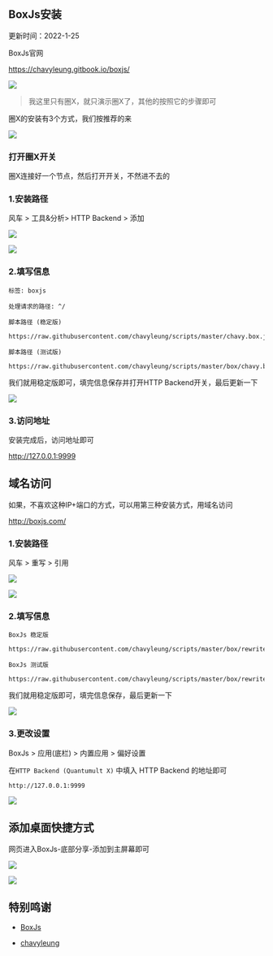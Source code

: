## BoxJs安装


更新时间：2022-1-25

BoxJs官网

https://chavyleung.gitbook.io/boxjs/


![](https://ghproxy.com/https://raw.githubusercontent.com/Yiov/notes/main/boxjs/pic/boxjs.png)


> 我这里只有圈X，就只演示圈X了，其他的按照它的步骤即可


圈X的安装有3个方式，我们按推荐的来

![](https://ghproxy.com/https://raw.githubusercontent.com/Yiov/notes/main/boxjs/pic/boxjs-1.png)



### 打开圈X开关

圈X连接好一个节点，然后打开开关，不然进不去的



### 1.安装路径

风车 > 工具&分析> HTTP Backend > 添加

![](https://ghproxy.com/https://raw.githubusercontent.com/Yiov/notes/main/boxjs/pic/boxjs-2.png)

![](https://ghproxy.com/https://raw.githubusercontent.com/Yiov/notes/main/boxjs/pic/boxjs-3.png)


### 2.填写信息

    标签: boxjs

    处理请求的路径: ^/

    脚本路径 (稳定版)

    https://raw.githubusercontent.com/chavyleung/scripts/master/chavy.box.js

    脚本路径 (测试版)

    https://raw.githubusercontent.com/chavyleung/scripts/master/box/chavy.boxjs.js


我们就用稳定版即可，填完信息保存并打开HTTP Backend开关，最后更新一下

![](https://ghproxy.com/https://raw.githubusercontent.com/Yiov/notes/main/boxjs/pic/boxjs-4.png)


### 3.访问地址

安装完成后，访问地址即可

http://127.0.0.1:9999




## 域名访问

如果，不喜欢这种IP+端口的方式，可以用第三种安装方式，用域名访问

http://boxjs.com/


### 1.安装路径

风车 > 重写 > 引用

![](https://ghproxy.com/https://raw.githubusercontent.com/Yiov/notes/main/boxjs/pic/boxjs-2.png)

![](https://ghproxy.com/https://raw.githubusercontent.com/Yiov/notes/main/boxjs/pic/boxjs-5.png)



### 2.填写信息

    BoxJs 稳定版

    https://raw.githubusercontent.com/chavyleung/scripts/master/box/rewrite/boxjs.rewrite.quanx.conf

    BoxJs 测试版

    https://raw.githubusercontent.com/chavyleung/scripts/master/box/rewrite/boxjs.rewrite.quanx.tf.conf


我们就用稳定版即可，填完信息保存，最后更新一下

![](https://ghproxy.com/https://raw.githubusercontent.com/Yiov/notes/main/boxjs/pic/boxjs-6.png)


### 3.更改设置

BoxJs > 应用(底栏) > 内置应用 > 偏好设置

在`HTTP Backend (Quantumult X)` 中填入 HTTP Backend 的地址即可

    http://127.0.0.1:9999


![](https://ghproxy.com/https://raw.githubusercontent.com/Yiov/notes/main/boxjs/pic/boxjs-7.png)



## 添加桌面快捷方式


网页进入BoxJs-底部分享-添加到主屏幕即可

![](https://ghproxy.com/https://raw.githubusercontent.com/Yiov/notes/main/boxjs/pic/boxjs-8.png)

![](https://ghproxy.com/https://raw.githubusercontent.com/Yiov/notes/main/boxjs/pic/boxjs-9.png)





## 特别鸣谢


* [BoxJs](https://chavyleung.gitbook.io/boxjs/)

* [chavyleung](https://github.com/chavyleung/scripts)

